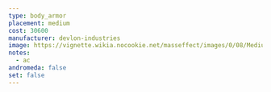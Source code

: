 ```yaml
---
type: body_armor
placement: medium
cost: 30600
manufacturer: devlon-industries
image: https://vignette.wikia.nocookie.net/masseffect/images/0/08/Medium-human-Explorer.png/revision/latest/scale-to-width-down/160?cb=20100209161746
notes:
  - ac
andromeda: false
set: false
---
```

